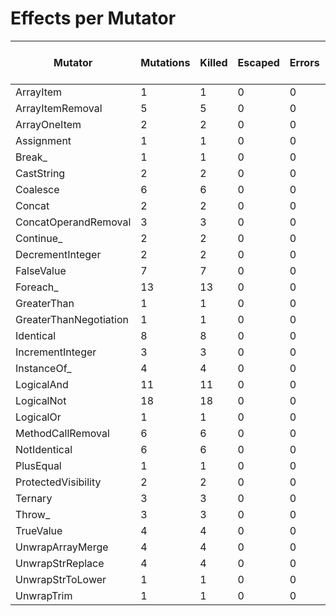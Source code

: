 # Effects per Mutator

| Mutator                | Mutations | Killed | Escaped | Errors | Syntax Errors | Timed Out | Skipped | Ignored | MSI (%s) | Covered MSI (%s) |
| ---------------------- | --------- | ------ | ------- | ------ | ------------- | --------- | ------- | ------- | -------- | ---------------- |
| ArrayItem              |         1 |      1 |       0 |      0 |             0 |         0 |       0 |       0 |   100.00 |           100.00 |
| ArrayItemRemoval       |         5 |      5 |       0 |      0 |             0 |         0 |       0 |       0 |   100.00 |           100.00 |
| ArrayOneItem           |         2 |      2 |       0 |      0 |             0 |         0 |       0 |       0 |   100.00 |           100.00 |
| Assignment             |         1 |      1 |       0 |      0 |             0 |         0 |       0 |       0 |   100.00 |           100.00 |
| Break_                 |         1 |      1 |       0 |      0 |             0 |         0 |       0 |       0 |   100.00 |           100.00 |
| CastString             |         2 |      2 |       0 |      0 |             0 |         0 |       0 |       0 |   100.00 |           100.00 |
| Coalesce               |         6 |      6 |       0 |      0 |             0 |         0 |       0 |       0 |   100.00 |           100.00 |
| Concat                 |         2 |      2 |       0 |      0 |             0 |         0 |       0 |       0 |   100.00 |           100.00 |
| ConcatOperandRemoval   |         3 |      3 |       0 |      0 |             0 |         0 |       0 |       0 |   100.00 |           100.00 |
| Continue_              |         2 |      2 |       0 |      0 |             0 |         0 |       0 |       0 |   100.00 |           100.00 |
| DecrementInteger       |         2 |      2 |       0 |      0 |             0 |         0 |       0 |       0 |   100.00 |           100.00 |
| FalseValue             |         7 |      7 |       0 |      0 |             0 |         0 |       0 |       0 |   100.00 |           100.00 |
| Foreach_               |        13 |     13 |       0 |      0 |             0 |         0 |       0 |       0 |   100.00 |           100.00 |
| GreaterThan            |         1 |      1 |       0 |      0 |             0 |         0 |       0 |       0 |   100.00 |           100.00 |
| GreaterThanNegotiation |         1 |      1 |       0 |      0 |             0 |         0 |       0 |       0 |   100.00 |           100.00 |
| Identical              |         8 |      8 |       0 |      0 |             0 |         0 |       0 |       0 |   100.00 |           100.00 |
| IncrementInteger       |         3 |      3 |       0 |      0 |             0 |         0 |       0 |       0 |   100.00 |           100.00 |
| InstanceOf_            |         4 |      4 |       0 |      0 |             0 |         0 |       0 |       0 |   100.00 |           100.00 |
| LogicalAnd             |        11 |     11 |       0 |      0 |             0 |         0 |       0 |       0 |   100.00 |           100.00 |
| LogicalNot             |        18 |     18 |       0 |      0 |             0 |         0 |       0 |       0 |   100.00 |           100.00 |
| LogicalOr              |         1 |      1 |       0 |      0 |             0 |         0 |       0 |       0 |   100.00 |           100.00 |
| MethodCallRemoval      |         6 |      6 |       0 |      0 |             0 |         0 |       0 |       0 |   100.00 |           100.00 |
| NotIdentical           |         6 |      6 |       0 |      0 |             0 |         0 |       0 |       0 |   100.00 |           100.00 |
| PlusEqual              |         1 |      1 |       0 |      0 |             0 |         0 |       0 |       0 |   100.00 |           100.00 |
| ProtectedVisibility    |         2 |      2 |       0 |      0 |             0 |         0 |       0 |       0 |   100.00 |           100.00 |
| Ternary                |         3 |      3 |       0 |      0 |             0 |         0 |       0 |       0 |   100.00 |           100.00 |
| Throw_                 |         3 |      3 |       0 |      0 |             0 |         0 |       0 |       0 |   100.00 |           100.00 |
| TrueValue              |         4 |      4 |       0 |      0 |             0 |         0 |       0 |       0 |   100.00 |           100.00 |
| UnwrapArrayMerge       |         4 |      4 |       0 |      0 |             0 |         0 |       0 |       0 |   100.00 |           100.00 |
| UnwrapStrReplace       |         4 |      4 |       0 |      0 |             0 |         0 |       0 |       0 |   100.00 |           100.00 |
| UnwrapStrToLower       |         1 |      1 |       0 |      0 |             0 |         0 |       0 |       0 |   100.00 |           100.00 |
| UnwrapTrim             |         1 |      1 |       0 |      0 |             0 |         0 |       0 |       0 |   100.00 |           100.00 |
